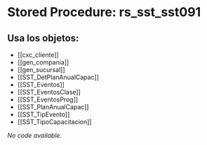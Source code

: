 # Stored Procedure: rs_sst_sst091

## Usa los objetos:
- [[cxc_cliente]]
- [[gen_compania]]
- [[gen_sucursal]]
- [[SST_DetPlanAnualCapac]]
- [[SST_Eventos]]
- [[SST_EventosClase]]
- [[SST_EventosProg]]
- [[SST_PlanAnualCapac]]
- [[SST_TipEvento]]
- [[SST_TipoCapacitacion]]

*No code available.*
